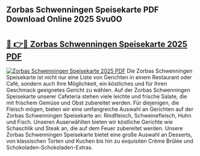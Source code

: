 ## Zorbas Schwenningen Speisekarte PDF Download Online 2025 Svu0O

# <h2><a href="http://gc8dgnm.nevu.top/?p=Zorbas+Schwenningen+Speisekarte">🔗 👉🔴 Zorbas Schwenningen Speisekarte 2025 PDF</a></h2>

[![Zorbas Schwenningen Speisekarte 2025 PDF](https://i.imgur.com/dBaPXMq.png)](http://gc8dgnm.nevu.top/?p=Zorbas+Schwenningen+Speisekarte)
Die Zorbas Schwenningen Speisekarte ist nicht nur eine Liste von Gerichten in einem Restaurant oder Café, sondern auch Ihre Möglichkeit, ein köstliches und für Ihren Geschmack geeignetes Gericht zu wählen. Auf der Zorbas Schwenningen Speisekarte unserer Cafeteria stehen viele leichte und frische Salate, die mit frischem Gemüse und Obst zubereitet werden. Für diejenigen, die Fleisch mögen, bieten wir eine umfangreiche Auswahl an Gerichten auf der Zorbas Schwenningen Speisekarte an: Rindfleisch, Schweinefleisch, Huhn und Fisch. Unseren Auserwählten bieten wir köstliche Gerichte wie Schaschlik und Steak an, die auf dem Feuer zubereitet werden. Unsere Zorbas Schwenningen Speisekarte bietet eine große Auswahl an Desserts, von klassischen Torten und Kuchen bis hin zu exquisiten Crème Brûlée und Schokoladen-Schokoladen-Extras.
